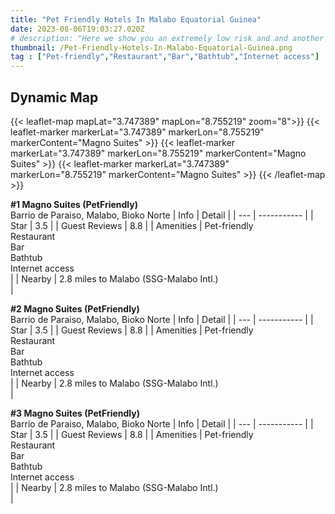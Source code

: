 ```yaml
---
title: "Pet Friendly Hotels In Malabo Equatorial Guinea"
date: 2023-08-06T19:03:27.020Z
# description: "Here we show you an extremely low risk and and another medium risk approach to earn passive income "
thumbnail: /Pet-Friendly-Hotels-In-Malabo-Equatorial-Guinea.png
tag : ["Pet-friendly","Restaurant","Bar","Bathtub","Internet access"]
---
```


## Dynamic Map
{{< leaflet-map  mapLat="3.747389" mapLon="8.755219" zoom="8">}}
    {{< leaflet-marker markerLat="3.747389" markerLon="8.755219" markerContent="Magno Suites" >}}
    {{< leaflet-marker markerLat="3.747389" markerLon="8.755219" markerContent="Magno Suites" >}}
    {{< leaflet-marker markerLat="3.747389" markerLon="8.755219" markerContent="Magno Suites" >}}
{{< /leaflet-map >}}


**#1 Magno Suites (PetFriendly)**<br>Barrio de Paraiso, Malabo, Bioko Norte
| Info | Detail |
| --- | ----------- |
| Star | 3.5 |
| Guest Reviews | 8.8 |
| Amenities | Pet-friendly<br>Restaurant<br>Bar<br>Bathtub<br>Internet access<br> |
| Nearby | 2.8 miles to Malabo (SSG-Malabo Intl.)<br> |

**#2 Magno Suites (PetFriendly)**<br>Barrio de Paraiso, Malabo, Bioko Norte
| Info | Detail |
| --- | ----------- |
| Star | 3.5 |
| Guest Reviews | 8.8 |
| Amenities | Pet-friendly<br>Restaurant<br>Bar<br>Bathtub<br>Internet access<br> |
| Nearby | 2.8 miles to Malabo (SSG-Malabo Intl.)<br> |

**#3 Magno Suites (PetFriendly)**<br>Barrio de Paraiso, Malabo, Bioko Norte
| Info | Detail |
| --- | ----------- |
| Star | 3.5 |
| Guest Reviews | 8.8 |
| Amenities | Pet-friendly<br>Restaurant<br>Bar<br>Bathtub<br>Internet access<br> |
| Nearby | 2.8 miles to Malabo (SSG-Malabo Intl.)<br> |

